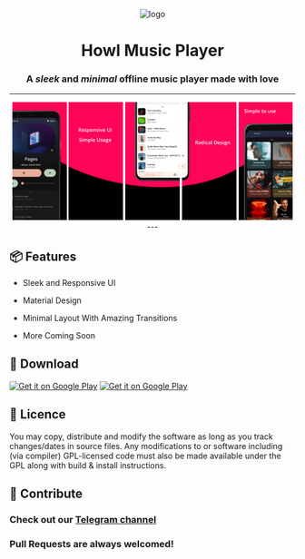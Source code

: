 <div align="center">

![logo](https://raw.githubusercontent.com/MrWooltrest/Howl/alpha/app/src/main/res/mipmap-xhdpi/ic_launcher_foreground.webp)

# Howl Music Player

### A *sleek* and *minimal* offline music player made with love

---
<img src="metadata/en-US/images/phoneScreenshots/image1.jpeg" width="19%" alt="Now Playing" />
<img src="metadata/en-US/images/phoneScreenshots/image2.jpeg" width="19%" alt="Text1" />
<img src="metadata/en-US/images/phoneScreenshots/image3.jpeg" width="19%" alt="Songs" />
<img src="metadata/en-US/images/phoneScreenshots/image4.jpeg" width="19%" alt="Text2" />
<img src="metadata/en-US/images/phoneScreenshots/image5.jpeg" width="19%" alt="Albums" />
---

</div>
<div align="left">

## :package: Features 

- Sleek and Responsive UI
  
- Material Design

- Minimal Layout With Amazing Transitions 

- More Coming Soon

## :iphone: Download
<a href='https://apt.izzysoft.de/fdroid/index/apk/com.looker.howlmusic'><img alt='Get it on Google Play' src='https://f-droid.org/badge/get-it-on.png' width="300" height="125"/></a>
<a href='https://play.google.com/store/apps/details?id=com.looker.howlmusic'><img alt='Get it on Google Play' src='https://play.google.com/intl/en_us/badges/static/images/badges/en_badge_web_generic.png' width="300" height="125"/></a>

## :scroll: Licence
You may copy, distribute and modify the software as long as you track changes/dates in source files. Any modifications
to or software including (via compiler) GPL-licensed code must also be made available under the GPL along with build &
install instructions.

## :wave: Contribute
### Check out our [Telegram channel](https://telegram.me/IamlookerBuilds)
### Pull Requests are always welcomed!

